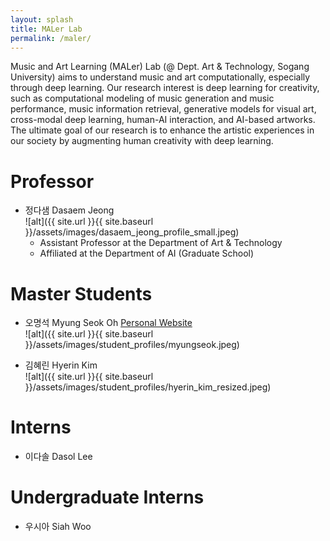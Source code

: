 ```yaml
---
layout: splash
title: MALer Lab
permalink: /maler/
---
```


Music and Art Learning (MALer) Lab (@ Dept. Art & Technology, Sogang University) aims to understand music and art computationally, especially through deep learning. Our research interest is deep learning for creativity, such as computational modeling of music generation and music performance, music information retrieval, generative models for visual art, cross-modal deep learning, human-AI interaction, and AI-based artworks. The ultimate goal of our research is to enhance the artistic experiences in our society by augmenting human creativity with deep learning.


# Professor
- 정다샘 Dasaem Jeong<br />
![alt]({{ site.url }}{{ site.baseurl }}/assets/images/dasaem_jeong_profile_small.jpeg) 
	- Assistant Professor at the Department of Art & Technology
	- Affiliated at the Department of AI (Graduate School)


# Master Students
- 오명석 Myung Seok Oh [Personal Website](https://hearenzo.com/) <br />
![alt]({{ site.url }}{{ site.baseurl }}/assets/images/student_profiles/myungseok.jpeg) <br />

- 김혜린 Hyerin Kim <br/>
![alt]({{ site.url }}{{ site.baseurl }}/assets/images/student_profiles/hyerin_kim_resized.jpeg) <br />

# Interns
- 이다솔 Dasol Lee

# Undergraduate Interns
- 우시아 Siah Woo
